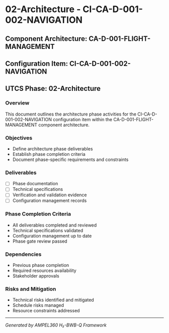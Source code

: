 # 02-Architecture - CI-CA-D-001-002-NAVIGATION

## Component Architecture: CA-D-001-FLIGHT-MANAGEMENT
## Configuration Item: CI-CA-D-001-002-NAVIGATION
## UTCS Phase: 02-Architecture

### Overview
This document outlines the architecture phase activities for the CI-CA-D-001-002-NAVIGATION configuration item within the CA-D-001-FLIGHT-MANAGEMENT component architecture.

### Objectives
- Define architecture phase deliverables
- Establish phase completion criteria
- Document phase-specific requirements and constraints

### Deliverables
- [ ] Phase documentation
- [ ] Technical specifications
- [ ] Verification and validation evidence
- [ ] Configuration management records

### Phase Completion Criteria
- All deliverables completed and reviewed
- Technical specifications validated
- Configuration management up to date
- Phase gate review passed

### Dependencies
- Previous phase completion
- Required resources availability
- Stakeholder approvals

### Risks and Mitigation
- Technical risks identified and mitigated
- Schedule risks managed
- Resource constraints addressed

---
*Generated by AMPEL360 H₂-BWB-Q Framework*

